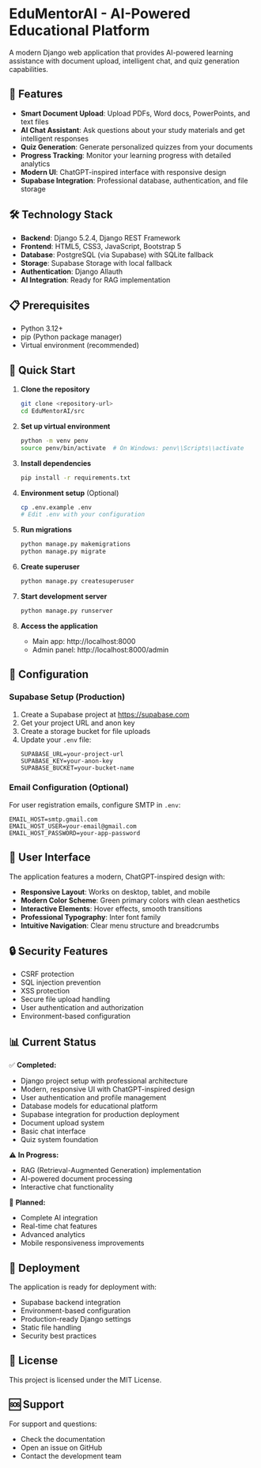 # EduMentorAI - AI-Powered Educational Platform

A modern Django web application that provides AI-powered learning assistance with document upload, intelligent chat, and quiz generation capabilities.

## 🚀 Features

- **Smart Document Upload**: Upload PDFs, Word docs, PowerPoints, and text files
- **AI Chat Assistant**: Ask questions about your study materials and get intelligent responses
- **Quiz Generation**: Generate personalized quizzes from your documents
- **Progress Tracking**: Monitor your learning progress with detailed analytics
- **Modern UI**: ChatGPT-inspired interface with responsive design
- **Supabase Integration**: Professional database, authentication, and file storage

## 🛠 Technology Stack

- **Backend**: Django 5.2.4, Django REST Framework
- **Frontend**: HTML5, CSS3, JavaScript, Bootstrap 5
- **Database**: PostgreSQL (via Supabase) with SQLite fallback
- **Storage**: Supabase Storage with local fallback
- **Authentication**: Django Allauth
- **AI Integration**: Ready for RAG implementation

## 📋 Prerequisites

- Python 3.12+
- pip (Python package manager)
- Virtual environment (recommended)

## 🚀 Quick Start

1. **Clone the repository**
   ```bash
   git clone <repository-url>
   cd EduMentorAI/src
   ```

2. **Set up virtual environment**
   ```bash
   python -m venv penv
   source penv/bin/activate  # On Windows: penv\\Scripts\\activate
   ```

3. **Install dependencies**
   ```bash
   pip install -r requirements.txt
   ```

4. **Environment setup** (Optional)
   ```bash
   cp .env.example .env
   # Edit .env with your configuration
   ```

5. **Run migrations**
   ```bash
   python manage.py makemigrations
   python manage.py migrate
   ```

6. **Create superuser**
   ```bash
   python manage.py createsuperuser
   ```

7. **Start development server**
   ```bash
   python manage.py runserver
   ```

8. **Access the application**
   - Main app: http://localhost:8000
   - Admin panel: http://localhost:8000/admin

## 🔧 Configuration

### Supabase Setup (Production)

1. Create a Supabase project at https://supabase.com
2. Get your project URL and anon key
3. Create a storage bucket for file uploads
4. Update your `.env` file:
   ```
   SUPABASE_URL=your-project-url
   SUPABASE_KEY=your-anon-key
   SUPABASE_BUCKET=your-bucket-name
   ```

### Email Configuration (Optional)

For user registration emails, configure SMTP in `.env`:
```
EMAIL_HOST=smtp.gmail.com
EMAIL_HOST_USER=your-email@gmail.com
EMAIL_HOST_PASSWORD=your-app-password
```

## 🎨 User Interface

The application features a modern, ChatGPT-inspired design with:

- **Responsive Layout**: Works on desktop, tablet, and mobile
- **Modern Color Scheme**: Green primary colors with clean aesthetics
- **Interactive Elements**: Hover effects, smooth transitions
- **Professional Typography**: Inter font family
- **Intuitive Navigation**: Clear menu structure and breadcrumbs

## 🔒 Security Features

- CSRF protection
- SQL injection prevention
- XSS protection
- Secure file upload handling
- User authentication and authorization
- Environment-based configuration

## 📊 Current Status

✅ **Completed:**
- Django project setup with professional architecture
- Modern, responsive UI with ChatGPT-inspired design
- User authentication and profile management
- Database models for educational platform
- Supabase integration for production deployment
- Document upload system
- Basic chat interface
- Quiz system foundation

⚠️ **In Progress:**
- RAG (Retrieval-Augmented Generation) implementation
- AI-powered document processing
- Interactive chat functionality

🔮 **Planned:**
- Complete AI integration
- Real-time chat features
- Advanced analytics
- Mobile responsiveness improvements

## 🚀 Deployment

The application is ready for deployment with:
- Supabase backend integration
- Environment-based configuration
- Production-ready Django settings
- Static file handling
- Security best practices

## 📝 License

This project is licensed under the MIT License.

## 🆘 Support

For support and questions:
- Check the documentation
- Open an issue on GitHub
- Contact the development team
